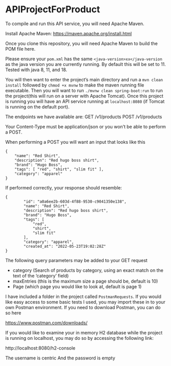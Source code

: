 # APIProjectForProduct


To compile and run this API service, you will need Apache Maven.

Install Apache Maven:
https://maven.apache.org/install.html

Once you clone this repository, you will need Apache Maven to build the POM file here.

Please ensure your `pom.xml` has the same `<java-version>xx</java-version` as the java version you are currently running. By default this will be set to 11. Tested with java 8, 11, and 18. 

You will then want to enter the project’s main directory and run a `mvn clean install` followed by `chmod +x mvnw` to make the maven running file executable. Then you will want to run `./mvnw clean spring-boot:run` to run the project(this will run on a server with Apache Tomcat). Once this project is running you will have an API service running at `localhost:8080` (if Tomcat is running on the default port).

The endpoints we have available are:
GET /v1/products
POST /v1/products

Your Content-Type must be application/json or you won’t be able to perform a POST.

When performing a POST you will want an input that looks like this

```
{
    "name": "Red Shirt", 
    "description": "Red hugo boss shirt", 
    "brand": "Hugo Boss",
    "tags": [ "red", "shirt", "slim fit" ], 
    "category": "apparel"
} 
```

If performed correctly, your response should resemble:

```
{
        "id": "a0a6ee2b-603d-4f88-9530-c9041350e138",
        "name": "Red Shirt",
        "description": "Red hugo boss shirt",
        "brand": "Hugo Boss",
        "tags": [
            "red",
            "shirt",
            "slim fit"
        ],
        "category": "apparel",
        "created_at": "2022-05-23T19:02:28Z"
}
```

The following query parameters may be added to your GET request
* category (Search of products by category, using an exact match on the text of the ‘category’ field)
* maxEntries (this is the maximum size a page should be, default is 10)
* Page (which page you would like to look at, default is page 1)

I have included a folder in the project called `PostmanRequests`. If you would like easy access to some basic tests I used, you may import these in to your own Postman environment. If you need to download Postman, you can do so here

https://www.postman.com/downloads/


If you would like to examine your in memory H2 database while the project is running on localhost, you may do so by accessing the following link:

http://localhost:8080/h2-console

The username is centric
And the password is empty
